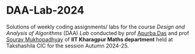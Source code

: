 # DAA-Lab-2024

Solutions of weekly coding assignments/ labs for the course *Design and Analysis of Algorithms* (DAA) *Lab* conducted by prof [Apurba Das](https://sites.google.com/site/apurbadas348math/home) and prof [Sourav Mukhopadhyay](http://www.facweb.iitkgp.ac.in/~sourav/) of **IIT Kharagpur Maths department** held at Takshashila CIC for the session Autumn 2024-25.
